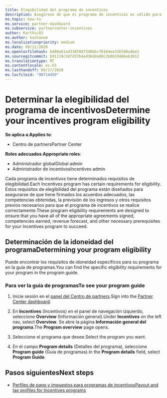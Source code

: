```yaml
---
title: Elegibilidad del programa de incentivos
description: Asegúrese de que el programa de incentivos es válido para que pueda realizar el pago.
ms.topic: how-to
ms.service: partner-dashboard
ms.subservice: partnercenter-incentives
author: Karthic83
ms.author: kashanum
ms.localizationpriority: medium
ms.date: 09/11/2020
ms.openlocfilehash: bd80a61ed330f897340bbcf0164ee326598a4be1
ms.sourcegitcommit: b91119c587d37b4ed36dda00c2b0b1946beb3012
ms.translationtype: MT
ms.contentlocale: es-ES
ms.lasthandoff: 09/17/2020
ms.locfileid: "90714459"
---
```

# <a name="determine-your-incentives-program-eligibility"></a><span data-ttu-id="5f639-103">Determinar la elegibilidad del programa de incentivos</span><span class="sxs-lookup"><span data-stu-id="5f639-103">Determine your incentives program eligibility</span></span>

<span data-ttu-id="5f639-104">**Se aplica a**:</span><span class="sxs-lookup"><span data-stu-id="5f639-104">**Applies to**:</span></span>

- <span data-ttu-id="5f639-105">Centro de partners</span><span class="sxs-lookup"><span data-stu-id="5f639-105">Partner Center</span></span>

<span data-ttu-id="5f639-106">**Roles adecuados**:</span><span class="sxs-lookup"><span data-stu-id="5f639-106">**Appropriate roles**:</span></span>

- <span data-ttu-id="5f639-107">Administrador global</span><span class="sxs-lookup"><span data-stu-id="5f639-107">Global admin</span></span>
- <span data-ttu-id="5f639-108">Administrador de incentivos</span><span class="sxs-lookup"><span data-stu-id="5f639-108">Incentives admin</span></span>

 <span data-ttu-id="5f639-109">Cada programa de incentivos tiene determinados requisitos de elegibilidad.</span><span class="sxs-lookup"><span data-stu-id="5f639-109">Each Incentives program has certain requirements for eligibility.</span></span> <span data-ttu-id="5f639-110">Estos requisitos de elegibilidad del programa están diseñados para asegurarse de que tiene firmados los acuerdos adecuados, las competencias obtenidas, la previsión de los ingresos y otros requisitos previos necesarios para que el programa de incentivos se realice correctamente.</span><span class="sxs-lookup"><span data-stu-id="5f639-110">These program eligibility requirements are designed to ensure that you have all of the appropriate agreements signed, competencies earned, revenue forecast, and other necessary prerequisites for your Incentives program to succeed.</span></span>

## <a name="determining-your-program-eligibility"></a><span data-ttu-id="5f639-111">Determinación de la idoneidad del programa</span><span class="sxs-lookup"><span data-stu-id="5f639-111">Determining your program eligibility</span></span>

<span data-ttu-id="5f639-112">Puede encontrar los requisitos de idoneidad específicos para su programa en la guía de programas.</span><span class="sxs-lookup"><span data-stu-id="5f639-112">You can find the specific eligibility requirements for your program in the program guide.</span></span> 

### <a name="to-see-your-program-guide"></a><span data-ttu-id="5f639-113">Para ver la guía de programas</span><span class="sxs-lookup"><span data-stu-id="5f639-113">To see your program guide</span></span>

1. <span data-ttu-id="5f639-114">Inicie sesión en el [panel del Centro de partners](https://partner.microsoft.com/dashboard/).</span><span class="sxs-lookup"><span data-stu-id="5f639-114">Sign into the [Partner Center dashboard](https://partner.microsoft.com/dashboard/).</span></span>

2. <span data-ttu-id="5f639-115">En **Incentives** (Incentivos) en el panel de navegación izquierdo, seleccione **Overview** (Información general).</span><span class="sxs-lookup"><span data-stu-id="5f639-115">Under **Incentives** on the left nav, select **Overview**.</span></span> <span data-ttu-id="5f639-116">Se abre la página **Información general del programa**.</span><span class="sxs-lookup"><span data-stu-id="5f639-116">The **Program overview** page opens.</span></span>

3. <span data-ttu-id="5f639-117">Seleccione el programa que desee.</span><span class="sxs-lookup"><span data-stu-id="5f639-117">Select the program you want.</span></span>

4. <span data-ttu-id="5f639-118">En el campo **Program details** (Detalles del programa), seleccione **Program guide** (Guía de programas).</span><span class="sxs-lookup"><span data-stu-id="5f639-118">In the **Program details** field, select **Program Guide**.</span></span>

## <a name="next-steps"></a><span data-ttu-id="5f639-119">Pasos siguientes</span><span class="sxs-lookup"><span data-stu-id="5f639-119">Next steps</span></span>

- [<span data-ttu-id="5f639-120">Perfiles de pago y impuestos para programas de incentivos</span><span class="sxs-lookup"><span data-stu-id="5f639-120">Payout and tax profiles for Incentives programs</span></span>](incentives-create-and-manage-your-payout-and-tax-profiles.md)